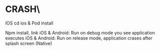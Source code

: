 # CRASH\
IOS
cd ios & Pod install

Npm install, link 
iOS & Android: Run on debug mode you see application executes
iOS & Android: Run on release mode, application crases after splash screen (Native)
